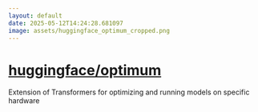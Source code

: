 ```yaml
---
layout: default
date: 2025-05-12T14:24:28.681097
image: assets/huggingface_optimum_cropped.png
---
```


# [huggingface/optimum](https://github.com/huggingface/optimum)

Extension of Transformers for optimizing and running models on specific hardware
